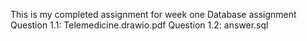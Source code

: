 This is my completed assignment for week one Database assignment
Question 1.1: Telemedicine.drawio.pdf
Question 1.2: answer.sql
